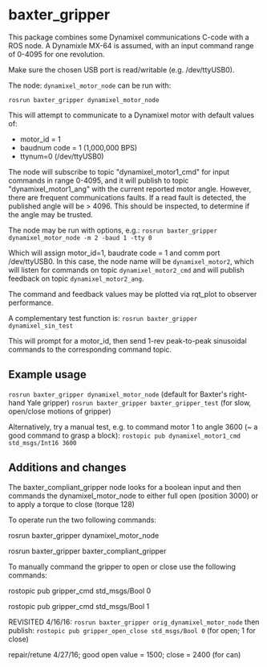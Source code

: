 # baxter_gripper
This package combines some Dynamixel communications C-code with a ROS node.  A Dynamixle MX-64 is assumed, with an input command range of 0-4095 for one revolution.

Make sure the chosen USB port is read/writable (e.g. /dev/ttyUSB0).

The node: `dynamixel_motor_node` can be run with:

`rosrun baxter_gripper dynamixel_motor_node`

This will attempt to communicate to a Dynamixel motor with default values of:
* motor_id = 1
* baudnum code = 1 (1,000,000 BPS)
* ttynum=0 (/dev/ttyUSB0)

The node will subscribe to topic "dynamixel_motor1_cmd" for input commands in range 0-4095, and it will publish to topic "dynamixel_motor1_ang" with the current reported motor angle.  However, there are frequent communications faults.  If a read fault is detected, the published angle will be > 4096.  This should be inspected, to determine if the angle may be trusted.

The node may be run with options, e.g.:
`rosrun baxter_gripper dynamixel_motor_node -m 2 -baud 1 -tty 0`

Which will assign motor_id=1, baudrate code = 1 and comm port /dev/ttyUSB0.  In this case, the node name will be `dynamixel_motor2`, which will listen for commands on topic `dynamixel_motor2_cmd` and will publish feedback on topic `dynamixel_motor2_ang`.  

The command and feedback values may be plotted via rqt_plot to observer performance.

A complementary test function is: 
`rosrun baxter_gripper dynamixel_sin_test`

This will prompt for a motor_id, then send 1-rev peak-to-peak sinusoidal commands to the corresponding command topic.

## Example usage
`rosrun baxter_gripper dynamixel_motor_node` (default for Baxter's right-hand Yale gripper)
`rosrun baxter_gripper baxter_gripper_test` (for slow, open/close motions of gripper)

Alternatively, try a manual test, e.g. to command motor 1 to angle 3600 (~ a good command to grasp a block):
`rostopic pub dynamixel_motor1_cmd std_msgs/Int16 3600`


## Additions and changes

The baxter_compliant_gripper node looks for a boolean input and then commands the dynamixel_motor_node to either full open (position 3000) or to apply a torque to close (torque 128)


To operate run the two following commands:

rosrun baxter_gripper dynamixel_motor_node

rosrun baxter_gripper baxter_compliant_gripper



To manually command the gripper to open or close use the following commands:

rostopic pub gripper_cmd std_msgs/Bool 0

rostopic pub gripper_cmd std_msgs/Bool 1

REVISITED 4/16/16:
`rosrun baxter_gripper orig_dynamixel_motor_node`
then publish:
`rostopic pub gripper_open_close std_msgs/Bool 0`  (for open; 1 for close)

repair/retune 4/27/16; good open value = 1500; close = 2400 (for can)






